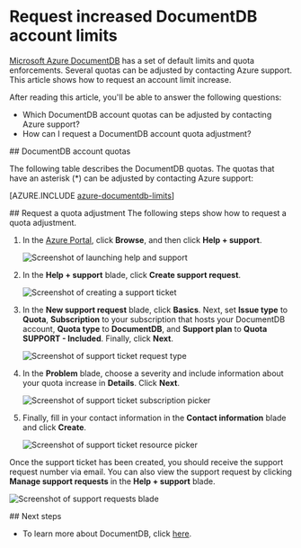 <properties
	pageTitle="Request increased DocumentDB account limits | Microsoft Azure"
	description="Learn how to request an adjustment to DocumentDB limits such as the number of allowed collections, stored procedures and query clauses."
	services="documentdb"
	authors="AndrewHoh"
	manager="jhubbard"
	editor="monicar"
	documentationCenter=""/>

<tags
	ms.service="documentdb"
	ms.workload="data-services"
	ms.tgt_pltfrm="na"
	ms.devlang="na"
	ms.topic="article"
	ms.date="06/28/2016"
	ms.author="anhoh"/>

# Request increased DocumentDB account limits

[Microsoft Azure DocumentDB](https://azure.microsoft.com/services/documentdb/) has a set of default limits and quota enforcements.  Several quotas can be adjusted by contacting Azure support.  This article shows how to request an account limit increase.

After reading this article, you'll be able to answer the following questions:  

-	Which DocumentDB account quotas can be adjusted by contacting Azure support?
-	How can I request a DocumentDB account quota adjustment?

##<a id="Quotas"></a> DocumentDB account quotas

The following table describes the DocumentDB quotas. The quotas that have an asterisk (*) can be adjusted by contacting Azure support:

[AZURE.INCLUDE [azure-documentdb-limits](../../includes/azure-documentdb-limits.md)]


##<a id="RequestQuotaIncrease"></a> Request a quota adjustment
The following steps show how to request a quota adjustment.

1. In the [Azure Portal](https://portal.azure.com), click **Browse**, and then click **Help + support**.

	![Screenshot of launching help and support](media/documentdb-increase-limits/helpsupport.png)

2. In the **Help + support** blade, click **Create support request**.

	![Screenshot of creating a support ticket](media/documentdb-increase-limits/getsupport.png)

3. In the **New support request** blade, click **Basics**. Next, set **Issue type** to **Quota**, **Subscription** to your subscription that hosts your DocumentDB account, **Quota type** to **DocumentDB**, and **Support plan** to **Quota SUPPORT - Included**. Finally, click **Next**.

	![Screenshot of support ticket request type](media/documentdb-increase-limits/supportrequest1.png)

4. In the **Problem** blade, choose a severity and include information about your quota increase in **Details**. Click **Next**.

	![Screenshot of support ticket subscription picker](media/documentdb-increase-limits/supportrequest2.png)

5. Finally, fill in your contact information in the **Contact information** blade and click **Create**.

	![Screenshot of support ticket resource picker](media/documentdb-increase-limits/supportrequest3.png)

Once the support ticket has been created, you should receive the support request number via email.  You can also view the support request by clicking **Manage support requests** in the **Help + support** blade.

![Screenshot of support requests blade](media/documentdb-increase-limits/supportrequest4.png)


##<a name="NextSteps"></a> Next steps
- To learn more about DocumentDB, click [here](http://azure.com/docdb).
